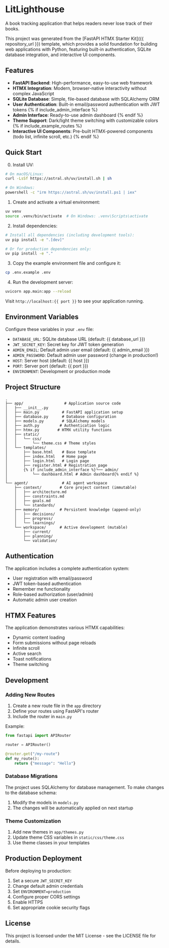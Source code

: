 # LitLighthouse

A book tracking application that helps readers never lose track of their books.

This project was generated from the [FastAPI HTMX Starter Kit]({{ repository_url }}) template, which provides a solid foundation for building web applications with Python, featuring built-in authentication, SQLite database integration, and interactive UI components.

## Features

- **FastAPI Backend**: High-performance, easy-to-use web framework
- **HTMX Integration**: Modern, browser-native interactivity without complex JavaScript
- **SQLite Database**: Simple, file-based database with SQLAlchemy ORM
- **User Authentication**: Built-in email/password authentication with JWT tokens
{% if include_admin_interface %}
- **Admin Interface**: Ready-to-use admin dashboard
{% endif %}
- **Theme Support**: Dark/light theme switching with customizable colors
{% if include_example_routes %}
- **Interactive UI Components**: Pre-built HTMX-powered components (todo list, infinite scroll, etc.)
{% endif %}

## Quick Start

0. Install UV:
```bash
# On macOS/Linux:
curl -LsSf https://astral.sh/uv/install.sh | sh

# On Windows:
powershell -c "irm https://astral.sh/uv/install.ps1 | iex"
```

1. Create and activate a virtual environment:
```bash
uv venv
source .venv/bin/activate  # On Windows: .venv\Scripts\activate
```

2. Install dependencies:
```bash
# Install all dependencies (including development tools):
uv pip install -e ".[dev]"

# Or for production dependencies only:
uv pip install -e "."
```

3. Copy the example environment file and configure it:
```bash
cp .env.example .env
```

4. Run the development server:
```bash
uvicorn app.main:app --reload
```

Visit `http://localhost:{{ port }}` to see your application running.

## Environment Variables

Configure these variables in your `.env` file:

- `DATABASE_URL`: SQLite database URL (default: {{ database_url }})
- `JWT_SECRET_KEY`: Secret key for JWT token generation
- `ADMIN_EMAIL`: Default admin user email (default: {{ admin_email }})
- `ADMIN_PASSWORD`: Default admin user password (change in production!)
- `HOST`: Server host (default: {{ host }})
- `PORT`: Server port (default: {{ port }})
- `ENVIRONMENT`: Development or production mode

## Project Structure

```
.
├── app/                  # Application source code
│   ├── __init__.py
│   ├── main.py          # FastAPI application setup
│   ├── database.py      # Database configuration
│   ├── models.py        # SQLAlchemy models
│   ├── auth.py         # Authentication logic
│   ├── htmx.py        # HTMX utility functions
│   ├── static/
│   │   └── css/
│   │       └── theme.css # Theme styles
│   └── templates/
│       ├── base.html    # Base template
│       ├── index.html   # Home page
│       ├── login.html   # Login page
│       ├── register.html # Registration page
│       {% if include_admin_interface %}└── admin/
│           └── dashboard.html # Admin dashboard{% endif %}
│
└── agent/               # AI agent workspace
    ├── context/        # Core project context (immutable)
    │   ├── architecture.md
    │   ├── constraints.md
    │   ├── goals.md
    │   └── standards/
    ├── memory/         # Persistent knowledge (append-only)
    │   ├── decisions/
    │   ├── progress/
    │   └── learnings/
    └── workspace/      # Active development (mutable)
        ├── current/
        ├── planning/
        └── validation/
```

## Authentication

The application includes a complete authentication system:

- User registration with email/password
- JWT token-based authentication
- Remember me functionality
- Role-based authorization (user/admin)
- Automatic admin user creation

## HTMX Features

The application demonstrates various HTMX capabilities:

- Dynamic content loading
- Form submissions without page reloads
- Infinite scroll
- Active search
- Toast notifications
- Theme switching

## Development

### Adding New Routes

1. Create a new route file in the `app` directory
2. Define your routes using FastAPI's router
3. Include the router in `main.py`

Example:
```python
from fastapi import APIRouter

router = APIRouter()

@router.get("/my-route")
def my_route():
    return {"message": "Hello"}
```

### Database Migrations

The project uses SQLAlchemy for database management. To make changes to the database schema:

1. Modify the models in `models.py`
2. The changes will be automatically applied on next startup

### Theme Customization

1. Add new themes in `app/themes.py`
2. Update theme CSS variables in `static/css/theme.css`
3. Use theme classes in your templates

## Production Deployment

Before deploying to production:

1. Set a secure `JWT_SECRET_KEY`
2. Change default admin credentials
3. Set `ENVIRONMENT=production`
4. Configure proper CORS settings
5. Enable HTTPS
6. Set appropriate cookie security flags

## License

This project is licensed under the MIT License - see the LICENSE file for details.
